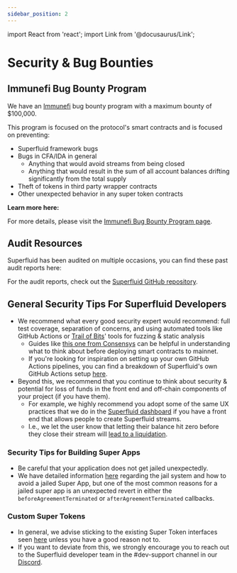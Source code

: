 ```yaml
---
sidebar_position: 2
---
```


import React from 'react';
import Link from '@docusaurus/Link';

# Security & Bug Bounties

## Immunefi Bug Bounty Program

We have an [Immunefi](https://immunefi.com/bounty/superfluid/) bug bounty program with a maximum bounty of $100,000.

This program is focused on the protocol's smart contracts and is focused on preventing:

- Superfluid framework bugs
- Bugs in CFA/IDA in general
  - Anything that would avoid streams from being closed
  - Anything that would result in the sum of all account balances drifting significantly from the total supply
- Theft of tokens in third party wrapper contracts
- Other unexpected behavior in any super token contracts

**Learn more here:**

For more details, please visit the [Immunefi Bug Bounty Program page](https://immunefi.com/bounty/superfluid/).

## Audit Resources

Superfluid has been audited on multiple occasions, you can find these past audit reports here:

For the audit reports, check out the [Superfluid GitHub repository](https://github.com/superfluid-finance/protocol-monorepo/tree/dev/packages/ethereum-contracts/audits).

## General Security Tips For Superfluid Developers

- We recommend what every good security expert would recommend: full test coverage, separation of concerns, and using automated tools like GitHub Actions or [Trail of Bits](https://blog.trailofbits.com/2018/03/23/use-our-suite-of-ethereum-security-tools/)' tools for fuzzing & static analysis
  - Guides like [this one from Consensys](https://consensys.github.io/smart-contract-best-practices/) can be helpful in understanding what to think about before deploying smart contracts to mainnet.
  - If you're looking for inspiration on setting up your own GitHub Actions pipelines, you can find a breakdown of Superfluid's own GitHub Actions setup [here](https://github.com/superfluid-finance/protocol-monorepo/wiki/Superfluid-GitHub-Actions-Deep-Dive).
- Beyond this, we recommend that you continue to think about security & potential for loss of funds in the front end and off-chain components of your project (if you have them).
  - For example, we highly recommend you adopt some of the same UX practices that we do in the [Superfluid dashboard](https://app.superfluid.finance/) if you have a front end that allows people to create Superfluid streams.
  - I.e., we let the user know that letting their balance hit zero before they close their stream will [lead to a liquidation](/docs/protocol/advanced-topics/solvency/liquidations-and-toga).

### Security Tips for Building Super Apps

- Be careful that your application does not get jailed unexpectedly.
- We have detailed information [here](https://docs.superfluid.finance/superfluid/developers/super-apps/super-app#super-app-rules-jail-system) regarding the jail system and how to avoid a jailed Super App, but one of the most common reasons for a jailed super app is an unexpected revert in either the `beforeAgreementTerminated` or `afterAgreementTerminated` callbacks.

### Custom Super Tokens

- In general, we advise sticking to the existing Super Token interfaces seen [here](https://github.com/superfluid-finance/protocol-monorepo/tree/dev/packages/ethereum-contracts/contracts/interfaces/tokens) unless you have a good reason not to.
- If you want to deviate from this, we strongly encourage you to reach out to the Superfluid developer team in the #dev-support channel in our [Discord](https://discord.superfluid.finance).
